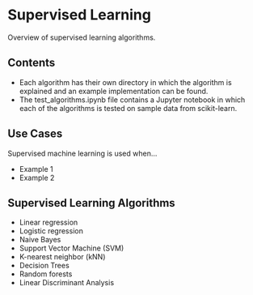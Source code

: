 # Supervised Learning

Overview of supervised learning algorithms. 

## Contents
- Each algorithm has their own directory in which the algorithm is explained and an example implementation can be found.
- The test_algorithms.ipynb file contains a Jupyter notebook in which each of the algorithms is tested on sample data from scikit-learn.

## Use Cases
Supervised machine learning is used when...
- Example 1
- Example 2

## Supervised Learning Algorithms
- Linear regression
- Logistic regression
- Naive Bayes
- Support Vector Machine (SVM)
- K-nearest neighbor (kNN)
- Decision Trees
- Random forests
- Linear Discriminant Analysis

